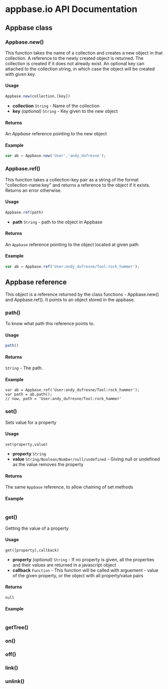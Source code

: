 # appbase.io API Documentation

## Appbase class

### Appbase.new()

This function takes the name of a collection and creates a new object in that collection. A reference to the newly created object is returned. The collection is created if it does not already exist. An optional key can attached to the collection string, in which case the object will be created with given key.

#### Usage
```javascript
Appbase.new(collection,[key])
```
 - __collection__ `String` -
	Name of the collection
 - __key__ _(optional)_ `String` -
	Key given to the new object

#### Returns
An _Appbase_ reference pointing to the new object 

#### Example
```javascript
var ab = Appbase.new('User','andy_dufresne');
```

### Appbase.ref()

This function takes a collection-key pair as a string of the format "collection-name:key" and returns a reference to the object if it exists. Returns an error otherwise.

#### Usage
```javascript
Appbase.ref(path)
```
 - __path__ `String` -
	path to the object in Appbase

#### Returns
An `Appbase` reference pointing to the object located at given path 

#### Example
```javascript
var ab = Appbase.ref('User:andy_dufresne/Tool:rock_hammer');
```


## Appbase reference

This object is a reference returned by the class functions - Appbase.new() and Appbase.ref(). It points to an object stored in the appbase.

### path()
To know what path this reference points to.

#### Usage
```javascript
path()
```

#### Returns
`String` - The path.

#### Example
```
var ab = Appbase.ref('User:andy_dufresne/Tool:rock_hammer');
var path = ab.path();
// now, path = 'User:andy_dufresne/Tool:rock_hammer'
```

### set()
Sets value for a property

#### Usage
```
set(property,value)
```
 - __property__ `String`
 - __value__ `String/Boolean/Number/null/undefined` - Giving null or undefined as the value removes the property

#### Returns
The same `Appbase` reference, to allow chaining of set methods

#### Example
```

```

### get()
Getting the value of a property
#### Usage
```
get([property],callback)
```
 - __property__ _(optional)_ `String` - If no property is given, all the properties and their values are returned in a javascript object
 - __callback__ `Function` - This function will be called with arguement - value of the given property, or the object with all property/value pairs

#### Returns
`null`

#### Example
```

```

### getTree()
### on()
### off()
### link()
### unlink()

